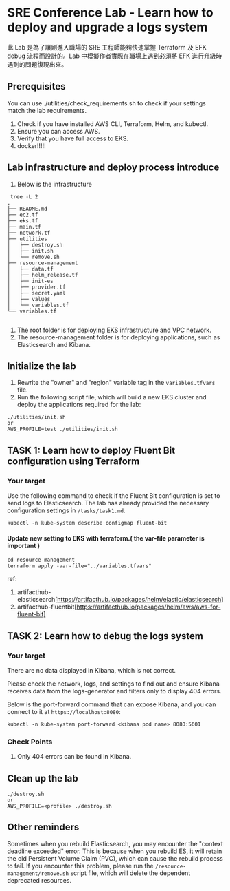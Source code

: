 # SRE Conference Lab - Learn how to deploy and upgrade a logs system

此 Lab 是為了讓剛進入職場的 SRE 工程師能夠快速掌握 Terraform 及 EFK debug 流程而設計的。Lab 中模擬作者實際在職場上遇到必須將 EFK 進行升級時遇到的問題復現出來。

## Prerequisites

You can use ./utilities/check_requirements.sh to check if your settings match the lab requirements.

1. Check if you have installed AWS CLI, Terraform, Helm, and kubectl.
2. Ensure you can access AWS.
3. Verify that you have full access to EKS.
4. docker!!!!!


## Lab infrastructure and deploy process introduce
1. Below is the infrastructure
```
 tree -L 2
.
├── README.md
├── ec2.tf
├── eks.tf
├── main.tf
├── network.tf
├── utilities
│   ├── destroy.sh
│   ├── init.sh
│   └── remove.sh
├── resource-management
│   ├── data.tf
│   ├── helm_release.tf
│   ├── init-es
│   ├── provider.tf
│   ├── secret.yaml
│   ├── values
│   └── variables.tf
└── variables.tf


```
1. The root folder is for deploying EKS infrastructure and VPC network.
2. The resource-management folder is for deploying applications, such as Elasticsearch and Kibana.


## Initialize the lab

1. Rewrite the "owner" and "region" variable tag in the `variables.tfvars` file.
2. Run the following script file, which will build a new EKS cluster and deploy the applications required for the lab:

```
./utilities/init.sh
or
AWS_PROFILE=test ./utilities/init.sh
```


## TASK 1: Learn how to deploy Fluent Bit configuration using Terraform

### Your target

Use the following command to check if the Fluent Bit configuration is set to send logs to Elasticsearch. The lab has already provided the necessary configuration settings in `/tasks/task1.md`.

```
kubectl -n kube-system describe configmap fluent-bit
```

#### Update new setting to EKS with terraform.( the var-file parameter is important )
```
cd resource-management
terraform apply -var-file="../variables.tfvars"
```

ref: 
1. artifacthub-elasticsearch[https://artifacthub.io/packages/helm/elastic/elasticsearch]
2. artifacthub-fluentbit[https://artifacthub.io/packages/helm/aws/aws-for-fluent-bit]

## TASK 2: Learn how to debug the logs system

### Your target

There are no data displayed in Kibana, which is not correct. 

Please check the network, logs, and settings to find out and ensure Kibana receives data from the logs-generator and filters only to display 404 errors.

Below is the port-forward command that can expose Kibana, and you can connect to it at `https://localhost:8080`:

```
kubectl -n kube-system port-forward <kibana pod name> 8080:5601
```

### Check Points
1. Only 404 errors can be found in Kibana.

## Clean up the lab
```
./destroy.sh
or
AWS_PROFILE=<profile> ./destroy.sh
```

## Other reminders

Sometimes when you rebuild Elasticsearch, you may encounter the "context deadline exceeded" error. This is because when you rebuild ES, it will retain the old Persistent Volume Claim (PVC), which can cause the rebuild process to fail. If you encounter this problem, please run the `/resource-management/remove.sh` script file, which will delete the dependent deprecated resources.